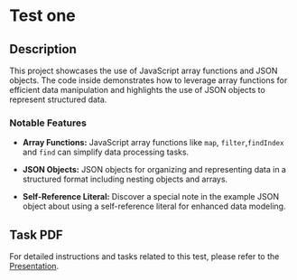 # Test one




## Description

This project showcases the use of JavaScript array functions and JSON objects. The code inside demonstrates how to leverage array functions for efficient data manipulation and highlights the use of JSON objects to represent structured data.

### Notable Features

- **Array Functions:** JavaScript array functions like `map`, `filter`,`findIndex` and `find` can simplify data processing tasks.

- **JSON Objects:** JSON objects for organizing and representing data in a structured format including nesting objects and arrays.

- **Self-Reference Literal:** Discover a special note in the example JSON object about using a self-reference literal for enhanced data modeling.

## Task PDF

For detailed instructions and tasks related to this test, please refer to the [Presentation](./js_test_02_feb_2024-1.pdf).

